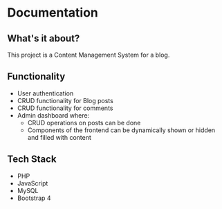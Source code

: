 # Documentation

## What's it about?

This project is a Content Management System for a blog.

## Functionality

- User authentication
- CRUD functionality for Blog posts
- CRUD functionality for comments
- Admin dashboard where:
  - CRUD operations on posts can be done
  - Components of the frontend can be dynamically shown or hidden and filled with content

## Tech Stack

- PHP
- JavaScript
- MySQL
- Bootstrap 4
